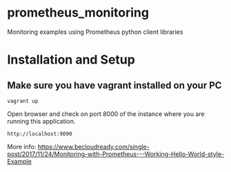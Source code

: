 # prometheus_monitoring
Monitoring examples using Prometheus python client libraries

# Installation and Setup

## Make sure you have vagrant installed on your PC

```
vagrant up
```

Open browser and check on port 8000 of the instance where you are running this application.

```
http://localhost:9090
```

More info: 
https://www.becloudready.com/single-post/2017/11/24/Monitoring-with-Prometheus---Working-Hello-World-style-Example
